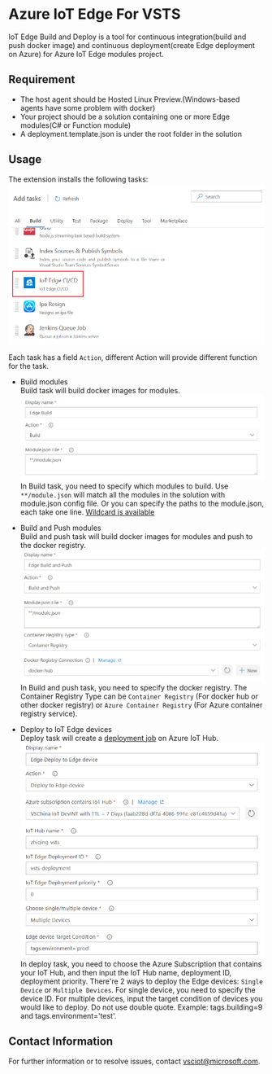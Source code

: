 # Azure IoT Edge For VSTS
IoT Edge Build and Deploy is a tool for continuous integration(build and push docker image) and continuous deployment(create Edge deployment on Azure) for Azure IoT Edge modules project.

## Requirement
* The host agent should be Hosted Linux Preview.(Windows-based agents have some problem with docker)
* Your project should be a solution containing one or more Edge modules(C# or Function module)
* A deployment.template.json is under the root folder in the solution

## Usage
The extension installs the following tasks:
![Image of task](images/docs-1.png)

Each task has a field `Action`, different Action will provide different function for the task.

* Build modules  
Build task will build docker images for modules.  
![Image of build task](images/docs-2.png)  
In Build task, you need to specify which modules to build. Use `**/module.json` will match all the modules in the solution with module.json config file. Or you can specify the paths to the module.json, each take one line. [Wildcard is available](https://docs.microsoft.com/en-us/vsts/build-release/tasks/file-matching-patterns?view=vsts)

* Build and Push modules  
Build and push task will build docker images for modules and push to the docker registry.  
![Image of build and push task](images/docs-3.png)  
In Build and push task, you need to specify the docker registry. The Container Registry Type can be `Container Registry` (For docker hub or other docker registry) or `Azure Container Registry` (For Azure container registry service).

* Deploy to IoT Edge devices  
Deploy task will create a [deployment job](https://docs.microsoft.com/en-us/azure/iot-edge/how-to-deploy-monitor) on Azure IoT Hub.
![Image of deploy task](images/docs-4.png)  
In deploy task, you need to choose the Azure Subscription that contains your IoT Hub, and then input the IoT Hub name, deployment ID, deployment priority. There're 2 ways to deploy the Edge devices: `Single Device` or `Multiple Devices`. For single device, you need to specify the device ID. For multiple devices, input the target condition of devices you would like to deploy. Do not use double quote. Example: tags.building=9 and tags.environment='test'.

## Contact Information
For further information or to resolve issues, contact vsciot@microsoft.com.
